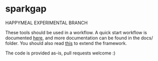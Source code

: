 # sparkgap

HAPPYMEAL EXPERIMENTAL BRANCH

These tools should be used in a workflow. A quick start workflow is documented [here](docs/quickstart.md), and more documentation can be found in the docs/ folder. You should also read [this](docs/quickstart-dev.md) to extend the framework.

The code is provided as-is, pull requests welcome :)
